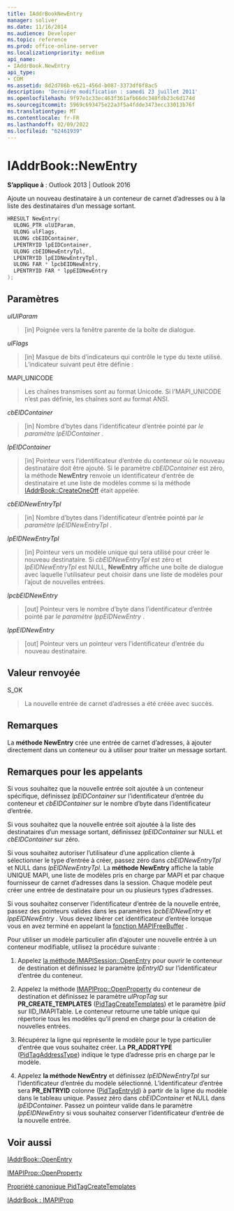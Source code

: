 ```yaml
---
title: IAddrBookNewEntry
manager: soliver
ms.date: 11/16/2014
ms.audience: Developer
ms.topic: reference
ms.prod: office-online-server
ms.localizationpriority: medium
api_name:
- IAddrBook.NewEntry
api_type:
- COM
ms.assetid: 8d2d786b-e621-456d-b087-3373df6f8ac5
description: 'Derniére modification : samedi 23 juillet 2011'
ms.openlocfilehash: 9f97e1c33ec463f361afb66dc348fdb23c6d174d
ms.sourcegitcommit: 5969c693475e22a3f5a4fdde3473ecc33013b76f
ms.translationtype: MT
ms.contentlocale: fr-FR
ms.lasthandoff: 02/09/2022
ms.locfileid: "62461939"
---
```

# <a name="iaddrbooknewentry"></a>IAddrBook::NewEntry

  
  
**S’applique à** : Outlook 2013 | Outlook 2016 
  
Ajoute un nouveau destinataire à un conteneur de carnet d’adresses ou à la liste des destinataires d’un message sortant.
  
```cpp
HRESULT NewEntry(
  ULONG_PTR ulUIParam,
  ULONG ulFlags,
  ULONG cbEIDContainer,
  LPENTRYID lpEIDContainer,
  ULONG cbEIDNewEntryTpl,
  LPENTRYID lpEIDNewEntryTpl,
  ULONG FAR * lpcbEIDNewEntry,
  LPENTRYID FAR * lppEIDNewEntry
);
```

## <a name="parameters"></a>Paramètres

 _ulUIParam_
  
> [in] Poignée vers la fenêtre parente de la boîte de dialogue.
    
 _ulFlags_
  
> [in] Masque de bits d’indicateurs qui contrôle le type du texte utilisé. L’indicateur suivant peut être définie :
    
MAPI_UNICODE 
  
> Les chaînes transmises sont au format Unicode. Si l’MAPI_UNICODE n’est pas définie, les chaînes sont au format ANSI.
    
 _cbEIDContainer_
  
> [in] Nombre d’bytes dans l’identificateur d’entrée pointé par  _le paramètre lpEIDContainer_ . 
    
 _lpEIDContainer_
  
> [in] Pointeur vers l’identificateur d’entrée du conteneur où le nouveau destinataire doit être ajouté. Si le paramètre  _cbEIDContainer_ est zéro, la méthode **NewEntry** renvoie un identificateur d’entrée de destinataire et une liste de modèles comme si la méthode [IAddrBook::CreateOneOff](iaddrbook-createoneoff.md) était appelée. 
    
 _cbEIDNewEntryTpl_
  
> [in] Nombre d’bytes dans l’identificateur d’entrée pointé par  _le paramètre lpEIDNewEntryTpl_ . 
    
 _lpEIDNewEntryTpl_
  
> [in] Pointeur vers un modèle unique qui sera utilisé pour créer le nouveau destinataire. Si  _cbEIDNewEntryTpl_ est zéro et  _lpEIDNewEntryTpl_ est NULL, **NewEntry** affiche une boîte de dialogue avec laquelle l’utilisateur peut choisir dans une liste de modèles pour l’ajout de nouvelles entrées. 
    
 _lpcbEIDNewEntry_
  
> [out] Pointeur vers le nombre d’byte dans l’identificateur d’entrée pointé par  _le paramètre lppEIDNewEntry_ . 
    
 _lppEIDNewEntry_
  
> [out] Pointeur vers un pointeur vers l’identificateur d’entrée du nouveau destinataire.
    
## <a name="return-value"></a>Valeur renvoyée

S_OK 
  
> La nouvelle entrée de carnet d’adresses a été créée avec succès.
    
## <a name="remarks"></a>Remarques

La **méthode NewEntry** crée une entrée de carnet d’adresses, à ajouter directement dans un conteneur ou à utiliser pour traiter un message sortant. 
  
## <a name="notes-to-callers"></a>Remarques pour les appelants

Si vous souhaitez que la nouvelle entrée soit ajoutée à un conteneur spécifique, définissez  _lpEIDContainer_ sur l’identificateur d’entrée du conteneur et  _cbEIDContainer_ sur le nombre d’byte dans l’identificateur d’entrée. 
  
Si vous souhaitez que la nouvelle entrée soit ajoutée à la liste des destinataires d’un message sortant, définissez  _lpEIDContainer_ sur NULL et  _cbEIDContainer_ sur zéro. 
  
Si vous souhaitez autoriser l’utilisateur d’une application cliente à sélectionner le type d’entrée à créer, passez zéro dans  _cbEIDNewEntryTpl_ et NULL dans  _lpEIDNewEntryTpl_. La **méthode NewEntry** affiche la table UNIQUE MAPI, une liste de modèles pris en charge par MAPI et par chaque fournisseur de carnet d’adresses dans la session. Chaque modèle peut créer une entrée de destinataire pour un ou plusieurs types d’adresses. 
  
Si vous souhaitez conserver l’identificateur d’entrée de la nouvelle entrée, passez des pointeurs valides dans les paramètres _lpcbEIDNewEntry_ et  _lppEIDNewEntry_ . Vous devez libérer cet identificateur d’entrée lorsque vous en avez terminé en appelant la [fonction MAPIFreeBuffer](mapifreebuffer.md) . 
  
Pour utiliser un modèle particulier afin d’ajouter une nouvelle entrée à un conteneur modifiable, utilisez la procédure suivante :
  
1. Appelez [la méthode IMAPISession::OpenEntry](imapisession-openentry.md) pour ouvrir le conteneur de destination et définissez le paramètre  _lpEntryID_ sur l’identificateur d’entrée du conteneur. 
    
2. Appelez la méthode [IMAPIProp::OpenProperty](imapiprop-openproperty.md) du conteneur de destination et définissez le paramètre  _ulPropTag_ sur **PR_CREATE_TEMPLATES** ([PidTagCreateTemplates](pidtagcreatetemplates-canonical-property.md)) et le paramètre  _lpiid_ sur IID_IMAPITable. Le conteneur retourne une table unique qui répertorie tous les modèles qu’il prend en charge pour la création de nouvelles entrées. 
    
3. Récupérez la ligne qui représente le modèle pour le type particulier d’entrée que vous souhaitez créer. La **PR_ADDRTYPE** ([PidTagAddressType](pidtagaddresstype-canonical-property.md)) indique le type d’adresse pris en charge par le modèle.
    
4. Appelez **la méthode NewEntry** et définissez  _lpEIDNewEntryTpl_ sur l’identificateur d’entrée du modèle sélectionné. L’identificateur d’entrée sera **PR_ENTRYID** colonne ([PidTagEntryId](pidtagentryid-canonical-property.md)) à partir de la ligne du modèle dans le tableau unique. Passez zéro dans  _cbEIDContainer_ et NULL dans  _lpEIDContainer_. Passez un pointeur valide dans le paramètre _lppEIDNewEntry_ si vous souhaitez conserver l’identificateur d’entrée de la nouvelle entrée. 
    
## <a name="see-also"></a>Voir aussi



[IAddrBook::OpenEntry](iaddrbook-openentry.md)
  
[IMAPIProp::OpenProperty](imapiprop-openproperty.md)
  
[Propriété canonique PidTagCreateTemplates](pidtagcreatetemplates-canonical-property.md)
  
[IAddrBook : IMAPIProp](iaddrbookimapiprop.md)

